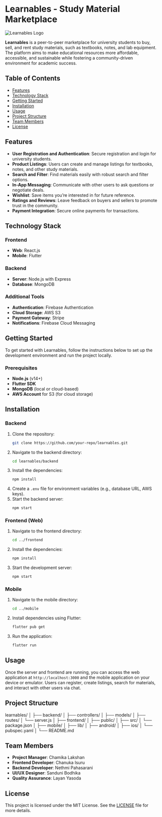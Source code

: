 # Learnables - Study Material Marketplace

![Learnables Logo](https://via.placeholder.com/150)

**Learnables** is a peer-to-peer marketplace for university students to buy, sell, and rent study materials, such as textbooks, notes, and lab equipment. The platform aims to make educational resources more affordable, accessible, and sustainable while fostering a community-driven environment for academic success.

## Table of Contents
- [Features](#features)
- [Technology Stack](#technology-stack)
- [Getting Started](#getting-started)
- [Installation](#installation)
- [Usage](#usage)
- [Project Structure](#project-structure)
- [Team Members](#team-members)
- [License](#license)

## Features
- **User Registration and Authentication**: Secure registration and login for university students.
- **Product Listings**: Users can create and manage listings for textbooks, notes, and other study materials.
- **Search and Filter**: Find materials easily with robust search and filter options.
- **In-App Messaging**: Communicate with other users to ask questions or negotiate deals.
- **Wishlist**: Save items you’re interested in for future reference.
- **Ratings and Reviews**: Leave feedback on buyers and sellers to promote trust in the community.
- **Payment Integration**: Secure online payments for transactions.

## Technology Stack
### Frontend
- **Web**: React.js
- **Mobile**: Flutter

### Backend
- **Server**: Node.js with Express
- **Database**: MongoDB

### Additional Tools
- **Authentication**: Firebase Authentication
- **Cloud Storage**: AWS S3
- **Payment Gateway**: Stripe
- **Notifications**: Firebase Cloud Messaging

## Getting Started
To get started with Learnables, follow the instructions below to set up the development environment and run the project locally.

### Prerequisites
- **Node.js** (v14+)
- **Flutter SDK**
- **MongoDB** (local or cloud-based)
- **AWS Account** for S3 (for cloud storage)

## Installation
### Backend
1. Clone the repository:
    ```bash
    git clone https://github.com/your-repo/learnables.git
    ```
2. Navigate to the backend directory:
    ```bash
    cd learnables/backend
    ```
3. Install the dependencies:
    ```bash
    npm install
    ```
4. Create a `.env` file for environment variables (e.g., database URL, AWS keys).
5. Start the backend server:
    ```bash
    npm start
    ```

### Frontend (Web)
1. Navigate to the frontend directory:
    ```bash
    cd ../frontend
    ```
2. Install the dependencies:
    ```bash
    npm install
    ```
3. Start the development server:
    ```bash
    npm start
    ```

### Mobile
1. Navigate to the mobile directory:
    ```bash
    cd ../mobile
    ```
2. Install dependencies using Flutter:
    ```bash
    flutter pub get
    ```
3. Run the application:
    ```bash
    flutter run
    ```

## Usage
Once the server and frontend are running, you can access the web application at `http://localhost:3000` and the mobile application on your device or emulator. Users can register, create listings, search for materials, and interact with other users via chat.

## Project Structure
learnables/ │ ├── backend/ │ ├── controllers/ │ ├── models/ │ ├── routes/ │ └── server.js │ ├── frontend/ │ ├── public/ │ ├── src/ │ └── package.json │ ├── mobile/ │ ├── lib/ │ ├── android/ │ ├── ios/ │ └── pubspec.yaml │ └── README.md


## Team Members
- **Project Manager**: Chamika Lakshan
- **Frontend Developer**: Chanuka Isuru
- **Backend Developer**: Nethmi Pahasarani
- **UI/UX Designer**: Sanduni Bodhika
- **Quality Assurance**: Layan Yasoda

## License
This project is licensed under the MIT License. See the [LICENSE](LICENSE) file for more details.
